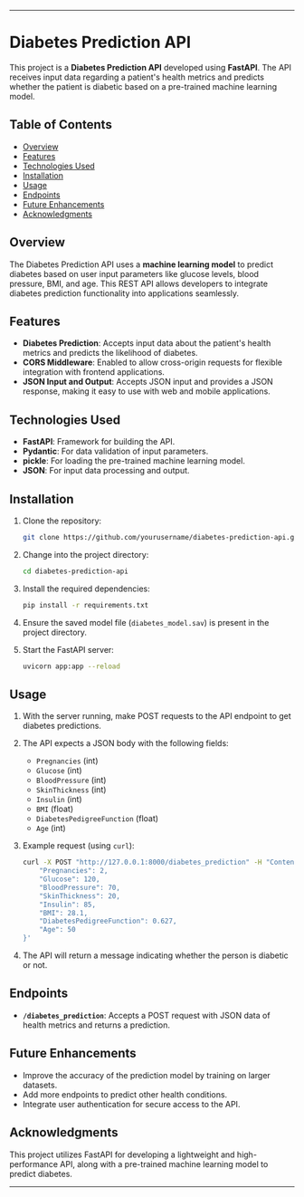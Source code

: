 
---

# Diabetes Prediction API

This project is a **Diabetes Prediction API** developed using **FastAPI**. The API receives input data regarding a patient's health metrics and predicts whether the patient is diabetic based on a pre-trained machine learning model.

## Table of Contents

- [Overview](#overview)
- [Features](#features)
- [Technologies Used](#technologies-used)
- [Installation](#installation)
- [Usage](#usage)
- [Endpoints](#endpoints)
- [Future Enhancements](#future-enhancements)
- [Acknowledgments](#acknowledgments)

## Overview

The Diabetes Prediction API uses a **machine learning model** to predict diabetes based on user input parameters like glucose levels, blood pressure, BMI, and age. This REST API allows developers to integrate diabetes prediction functionality into applications seamlessly.

## Features

- **Diabetes Prediction**: Accepts input data about the patient's health metrics and predicts the likelihood of diabetes.
- **CORS Middleware**: Enabled to allow cross-origin requests for flexible integration with frontend applications.
- **JSON Input and Output**: Accepts JSON input and provides a JSON response, making it easy to use with web and mobile applications.

## Technologies Used

- **FastAPI**: Framework for building the API.
- **Pydantic**: For data validation of input parameters.
- **pickle**: For loading the pre-trained machine learning model.
- **JSON**: For input data processing and output.

## Installation

1. Clone the repository:
   ```bash
   git clone https://github.com/yourusername/diabetes-prediction-api.git
   ```

2. Change into the project directory:
   ```bash
   cd diabetes-prediction-api
   ```

3. Install the required dependencies:
   ```bash
   pip install -r requirements.txt
   ```

4. Ensure the saved model file (`diabetes_model.sav`) is present in the project directory.

5. Start the FastAPI server:
   ```bash
   uvicorn app:app --reload
   ```

## Usage

1. With the server running, make POST requests to the API endpoint to get diabetes predictions.
2. The API expects a JSON body with the following fields:
   - `Pregnancies` (int)
   - `Glucose` (int)
   - `BloodPressure` (int)
   - `SkinThickness` (int)
   - `Insulin` (int)
   - `BMI` (float)
   - `DiabetesPedigreeFunction` (float)
   - `Age` (int)

3. Example request (using `curl`):
   ```bash
   curl -X POST "http://127.0.0.1:8000/diabetes_prediction" -H "Content-Type: application/json" -d '{
       "Pregnancies": 2,
       "Glucose": 120,
       "BloodPressure": 70,
       "SkinThickness": 20,
       "Insulin": 85,
       "BMI": 28.1,
       "DiabetesPedigreeFunction": 0.627,
       "Age": 50
   }'
   ```

4. The API will return a message indicating whether the person is diabetic or not.

## Endpoints

- **`/diabetes_prediction`**: Accepts a POST request with JSON data of health metrics and returns a prediction.

## Future Enhancements

- Improve the accuracy of the prediction model by training on larger datasets.
- Add more endpoints to predict other health conditions.
- Integrate user authentication for secure access to the API.

## Acknowledgments

This project utilizes FastAPI for developing a lightweight and high-performance API, along with a pre-trained machine learning model to predict diabetes.

---
